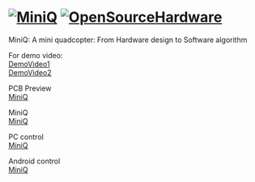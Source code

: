 [![MiniQ](https://github.com/billhsu/MiniQ/raw/master/doc/MiniQ_Logo.png)](http://github.com/billhsu/MiniQ/) [![OpenSourceHardware](https://github.com/billhsu/MiniQ/raw/master/doc/osh_logo.png)](http://github.com/billhsu/MiniQ/)
=====

MiniQ: A mini quadcopter: From Hardware design to Software algorithm

For demo video:  
[DemoVideo1](http://v.youku.com/v_show/id_XNTc0MTE5NjY0.html)  
[DemoVideo2](http://v.youku.com/v_show/id_XNTczOTY4NDIw.html)

PCB Preview  
[MiniQ](https://github.com/billhsu/MiniQ/raw/master/doc/MiniQ_PCB.PNG)

MiniQ  
[MiniQ](https://github.com/billhsu/MiniQ/raw/master/doc/MiniQ.jpg)

PC control  
[MiniQ](https://github.com/billhsu/MiniQ/raw/master/doc/AHRS_Viewer.png)

Android control  
[MiniQ](https://github.com/billhsu/MiniQ/raw/master/doc/android.png)
